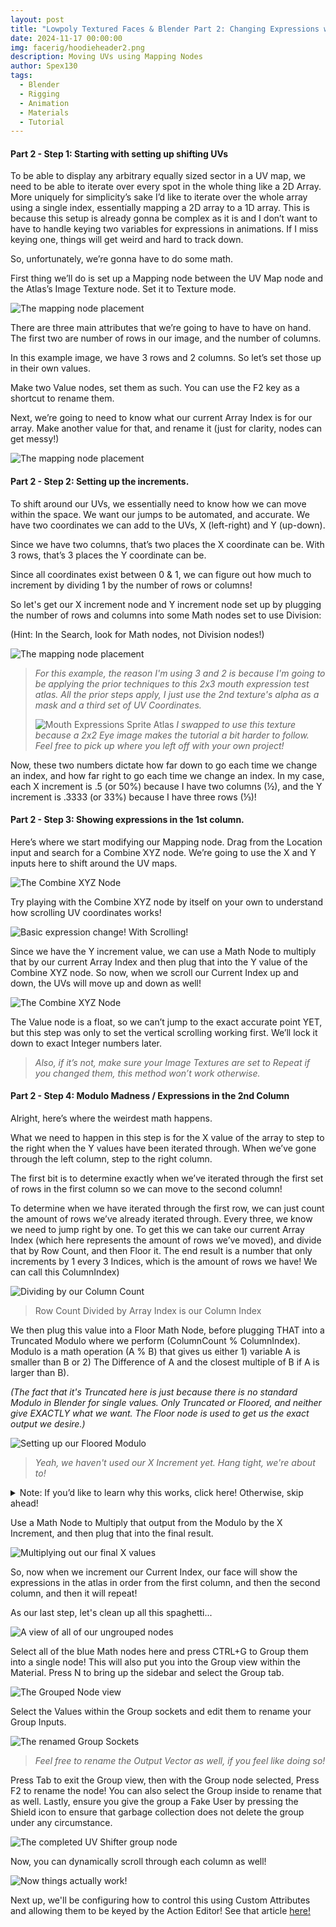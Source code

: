 ```yaml
---
layout: post
title: "Lowpoly Textured Faces & Blender Part 2: Changing Expressions with Shifting UVs"
date: 2024-11-17 00:00:00
img: facerig/hoodieheader2.png
description: Moving UVs using Mapping Nodes
author: Spex130
tags:
  - Blender
  - Rigging
  - Animation
  - Materials
  - Tutorial
---
```

#### Part 2 - Step 1: Starting with setting up shifting UVs

To be able to display any arbitrary equally sized sector in a UV map, we need to be able to iterate over every spot in the whole thing like a 2D Array. More uniquely for simplicity’s sake I’d like to iterate over the whole array using a single index, essentially mapping a 2D array to a 1D array. This is because this setup is already gonna be complex as it is and I don’t want to have to handle keying two variables for expressions in animations. If I miss keying one, things will get weird and hard to track down.

  

So, unfortunately, we’re gonna have to do some math.

  

First thing we’ll do is set up a Mapping node between the UV Map node and the Atlas’s Image Texture node. Set it to Texture mode.

  

![The mapping node placement](/assets/img/facerig/mappingnode.png)

  

There are three main attributes that we’re going to have to have on hand. The first two are number of rows in our image, and the number of columns.  
  
In this example image, we have 3 rows and 2 columns. So let’s set those up in their own values.

Make two Value nodes, set them as such. You can use the F2 key as a shortcut to rename them.

Next, we’re going to need to know what our current  Array Index is for our array. Make another value for that, and rename it (just for clarity, nodes can get messy!)

![The mapping node placement](/assets/img/facerig/triplevalue.png)

#### Part 2 - Step 2: Setting up the increments.

To shift around our UVs, we essentially need to know how we can move within the space. We want our jumps to be automated, and accurate. We have two coordinates we can add to the UVs, X (left-right) and Y (up-down).

Since we have two columns, that’s two places the X coordinate can be. With 3 rows, that’s 3 places the Y coordinate can be.

Since all coordinates exist between 0 & 1, we can figure out how much to increment by dividing 1 by the number of rows or columns!


So let's get our X increment node and Y increment node set up by plugging the number of rows and columns into some Math nodes set to use Division:

  
(Hint: In the Search, look for Math nodes, not Division nodes!)  
  

![The mapping node placement](/assets/img/facerig/doubleincrement.png)

> *For this example, the reason I'm using 3 and 2 is because I'm going to be applying the prior techniques to this 2x3 mouth expression test atlas. All the prior steps apply, I just use the 2nd texture's alpha as a mask and a third set of UV Coordinates.*
> 
> ![Mouth Expressions Sprite Atlas](/assets/img/facerig/HoodieMouths.png)
> *I swapped to use this texture because a 2x2 Eye image makes the tutorial a bit harder to follow. Feel free to pick up where you left off with your own project!*

Now, these two numbers dictate how far down to go each time we change an index, and how far right to go each time we change an index. In my case, each X increment is .5 (or 50%) because I have two columns (½), and the Y increment is .3333 (or 33%) because I have three rows (⅓)!

  
  

#### Part 2 - Step 3: Showing expressions in the 1st column.

  

Here’s where we start modifying our Mapping node. Drag from the Location input and search for a Combine XYZ node. We’re going to use the X and Y inputs here to shift around the UV maps. 

![The Combine XYZ Node](/assets/img/facerig/combinexyz.png)

Try playing with the Combine XYZ node by itself on your own to understand how scrolling UV coordinates works!

  

![Basic expression change! With Scrolling!](/assets/img/facerig/FaceScrolling.gif)

  

Since we have the Y increment value, we can use a Math Node to multiply that by our current Array Index and then plug that into the Y value of the Combine XYZ node. So now, when we scroll our Current Index up and down, the UVs will move up and down as well!

  ![The Combine XYZ Node](/assets/img/facerig/yincrementmult.png)

The Value node is a float, so we can’t jump to the exact accurate point YET, but this step was only to set the vertical scrolling working first. We’ll lock it down to exact Integer numbers later.

> *Also, if it’s not, make sure your Image Textures are set to Repeat if you changed them, this method won’t work otherwise.*

  
  

#### Part 2 - Step 4: Modulo Madness / Expressions in the 2nd Column

Alright, here’s where the weirdest math happens.


What we need to happen in this step is for the X value of the array to step to the right when the Y values have been iterated through. When we’ve gone through the left column, step to the right column.

The first bit is to determine exactly when we’ve iterated through the first set of rows in the first column so we can move to the second column!

To determine when we have iterated through the first row, we can just count the amount of rows we’ve already iterated through. Every three, we know we need to jump right by one. To get this we can take our current Array Index (which here represents the amount of rows we’ve moved), and divide that by Row Count, and then Floor it. The end result is a number that only increments by 1 every 3 Indices, which is the amount of rows we have! We can call this ColumnIndex)

![Dividing by our Column Count](/assets/img/facerig/dividecolumncount.png)
> Row Count Divided by Array Index is our Column Index

We then plug this value into a Floor Math Node, before plugging THAT into a Truncated Modulo where we perform (ColumnCount % ColumnIndex). Modulo is a math operation (A % B) that gives us either 1) variable A is smaller than B or 2) The Difference of A and the closest multiple of B if A is larger than B).

*(The fact that it's Truncated here is just because there is no standard Modulo in Blender for single values. Only Truncated or Floored, and neither give EXACTLY what we want. The Floor node is used to get us the exact output we desire.)*

![Setting up our Floored Modulo](/assets/img/facerig/floormod.png)
> *Yeah, we haven't used our X Increment yet. Hang tight, we're about to!*

  
<details>
<summary> Note: If you’d like to learn why this works, click here! Otherwise, skip ahead!</summary>
  <hr>
  <p>
Let’s take a short detour to explain that. Because that was a confusing series of sentences. Math is better with examples.
<br>
</p><h3>Example 1</h3>
<br>
- Let’s say A = 8, and B = 3, and we’re taking A % B.
    
<blockquote>
- A is 8. The closest whole multiple of 3 to 8, is 6.
<br>
<br>
- The next multiple is 9, that’s too big. So we use 6.
<br>
<br>
- 8 - 6 = 2.
<br>    
- So 8 % 3 = 2.
  </blockquote>
<br>
This means 8 mod 3 is 2!
<br>
<p></p><hr>
<br>
<h3>Example 2</h3>
- Okay, what if A = 11 and B = 5?
<br>
<br>
  <blockquote>
- The closest whole multiple of 5 to 11 is 10.&nbsp;    
<br>
<br>
- The next multiple is 15, which is too big. So we use 10.
<br>
<br>
- 11 - 10 = 1
<br>
<br>
- So 11 % 5 = 1
  </blockquote>
<br>
<br>
That means 11 mod 5 is 1!
<br>
<br>
<hr>
Okay, now that I’ve given you the tiniest math primer of all time, let’s look at what we’re actually doing:
<br>
<br>
The two X values we can have in our test image are Column 1 (which is X index 0) or Column 2 (which is X Index 1).
<br>
<br>
That’s because X * 0 doesn’t move our UVs, and X * 1 moves our UVs over one column. Once we do X * 2, we’ve looped and we’re back where we started, because our X Increment size is 50% and (50% * 2) is 100%.
<br><br><br>
Because of that, the only two numbers we care about getting are 0 or 1. Let’s go through our Modulo process by hand to see what happens here.
<br><br><br>
  <h4>First Step</h4>
<blockquote>
- ColumnIndex is A, and A = 0. Here, we haven’t done anything yet, so ColumnCount is B, and B = 2.
<br><br><br>
- 0 is a special case, because 0 divided by anything is 0.
<br><br> 
- So 0 % 2 is 0.
<br><br><br>

</blockquote><h4>Second Step</h4><blockquote>
- When ColumnIndex is 1:
<br><br><br>
- 1 is smaller than 1, so we return A.
<br><br>   
- 1 % 2 = 1.
<br><br><br>

</blockquote><h4>Third Step</h4><blockquote>
- When ColumnIndex is 2
<br><br><br>
- 2 is exactly divisible by 2, so there is no remainder.
<br><br>
- 2 % 2 = 0
<br><br><br>

</blockquote><h4>Fourth Step</h4><blockquote>
- When ColumnIndex is 3
<br><br><br>
- 3’s closest multiple of 2 is….2.
<br><br>
- 3 - 2 is 1.
<br><br>
- So 3 % 2 = 1
<br><br><br>
</blockquote>
<h4>Fifth Step</h4>
<blockquote>
- When ColumnIndex is 4
<br><br><br>
- 4 is exactly divisible by 2.
<br><br>
- So, no remainder.
<br><br>
- 4 % 2 is 0.
  </blockquote>
<br><br>
...and so on.    
  
<br><br>
So if we look at this, as we increment the final horizontal result is either 0 or 1 every 3 rows we increment over. Which gives us EXACTLY the movement we need!
<br><br><br>
<p>So now that we've gone over that, let's get back to our actual tutorial.</p>
</details>

Use a Math Node to Multiply that output from the Modulo by the X Increment, and then plug that into the final result.

![Multiplying out our final X values](/assets/img/facerig/multxincrement.png)

So, now when we increment our Current Index, our face will show the expressions in the atlas in order from the first column, and then the second column, and then it will repeat!


As our last step, let's clean up all this spaghetti...

![A view of all of our ungrouped nodes](/assets/img/facerig/ungroupednodes.png)

Select all of the blue Math nodes here and press CTRL+G to Group them into a single node! This will also put you into the Group view within the Material. Press N to bring up the sidebar and select the Group tab.

![The Grouped Node view](/assets/img/facerig/groupview.png)

Select the Values within the Group sockets and edit them to rename your Group Inputs.

![The renamed Group Sockets](/assets/img/facerig/groupsockets.png)
> *Feel free to rename the Output Vector as well, if you feel like doing so!*


Press Tab to exit the Group view, then with the Group node selected, Press F2 to rename the node! You can also select the Group inside to rename that as well. Lastly, ensure you give the group a Fake User by pressing the Shield icon to ensure that garbage collection does not delete the group under any circumstance.

![The completed UV Shifter group node](/assets/img/facerig/completegroupnode.png)

Now, you can dynamically scroll through each column as well!

![Now things actually work!](/assets/img/facerig/FaceScrolling2.gif)

Next up, we'll be configuring how to control this using Custom Attributes and allowing them to be keyed by the Action Editor! See that article [here!][drivers-rig]

[drivers-rig]:/driver-texture-rig/
